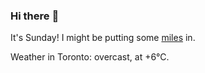 ### Hi there :wave:

It's Sunday! I might be putting some [miles](https://www.strava.com/athletes/889963) in.

Weather in Toronto: overcast, at +6°C.
